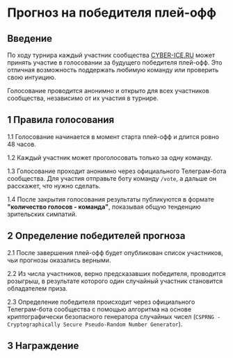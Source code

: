 # Прогноз на победителя плей-офф

## Введение

По ходу турнира каждый участник сообщества [CYBER-ICE.RU](https://t.me/cyber_ice_ru) может принять участие в голосовании за будущего победителя плей-офф. Это отличная возможность поддержать любимую команду или проверить свою интуицию.

Голосование проводится анонимно и открыто для всех участников сообщества, независимо от их участия в турнире.

## 1 Правила голосования

1.1 Голосование начинается в момент старта плей-офф и длится ровно 48 часов.

1.2 Каждый участник может проголосовать только за одну команду.

1.3 Голосование проходит анонимно через официального Телеграм-бота сообщества. Для участия отправьте боту команду `/vote`, а дальше он расскажет, что нужно сделать.

1.4 После закрытия голосования результаты публикуются в формате **"количество голосов - команда"**, показывая общую тенденцию зрительских симпатий.

## 2 Определение победителей прогноза

2.1 После завершения плей-офф будет опубликован список участников, чьи прогнозы оказались верными.

2.2 Из числа участников, верно предсказавших победителя, проводится розыгрыш, в результате которого один случайный участник становится обладателем приза.

2.3 Определение победителя происходит через официального Телеграм-бота сообщества с помощью алгоритма на основе криптографически безопасного генератора случайных чисел (`CSPRNG - Cryptographically Secure Pseudo-Random Number Generator`).

## 3 Награждение